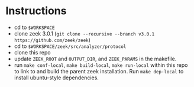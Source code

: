 # Instructions 
- cd to `$WORKSPACE`
- clone zeek 3.0.1 (`git clone --recursive --branch v3.0.1 https://github.com/zeek/zeek`)
- cd to `$WORKSPACE/zeek/src/analyzer/protocol`
- clone this repo
- update `ZEEK_ROOT` and `OUTPUT_DIR`, and `ZEEK_PARAMS` in the makefile.
- run `make conf-local`, `make build-local`, `make run-local` within this repo to link to and build the parent zeek installation. Run `make dep-local` to install ubuntu-style dependencies.